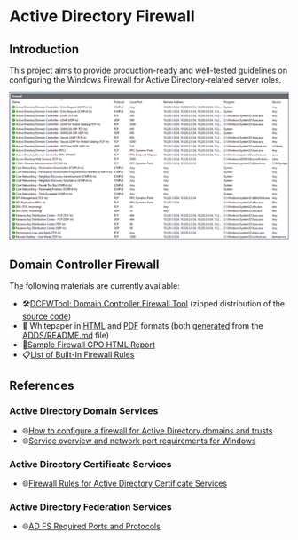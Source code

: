 # Active Directory Firewall

## Introduction

This project aims to provide production-ready and well-tested guidelines on configuring the Windows Firewall for Active Directory-related server roles.

![Windows Firewall with Advanced Security Screenshot](Images/Screenshots/dc-firewall.png)

## Domain Controller Firewall

The following materials are currently available:

- 🛠️[DCFWTool: Domain Controller Firewall Tool](https://github.com/MichaelGrafnetter/active-directory-firewall/releases/download/v0.9/DCFWTool.zip) (zipped distribution of the [source code](https://github.com/MichaelGrafnetter/active-directory-firewall/tree/main/ADDS/DCFWTool))
- 📄 Whitepaper in [HTML](https://firewall.dsinternals.com/ADDS) and [PDF](https://github.com/MichaelGrafnetter/active-directory-firewall/releases/download/v0.9/Domain_Controller_Firewall_v0.9.pdf) formats (both [generated](https://github.com/MichaelGrafnetter/active-directory-firewall/tree/main/.github/workflows) from the [ADDS/README.md](https://github.com/MichaelGrafnetter/active-directory-firewall/blob/main/ADDS/README.md) file)
- 📜[Sample Firewall GPO HTML Report](https://firewall.dsinternals.com/ADDS/GPOReport.html)
- 📋[List of Built-In Firewall Rules](https://github.com/MichaelGrafnetter/active-directory-firewall/blob/main/ADDS/inbound-builtin-firewall-rules.csv)

## References

### Active Directory Domain Services

- 🌐[How to configure a firewall for Active Directory domains and trusts](https://learn.microsoft.com/en-us/troubleshoot/windows-server/active-directory/config-firewall-for-ad-domains-and-trusts)
- 🌐[Service overview and network port requirements for Windows](https://learn.microsoft.com/en-us/troubleshoot/windows-server/networking/service-overview-and-network-port-requirements)

### Active Directory Certificate Services

- 🌐[Firewall Rules for Active Directory Certificate Services](https://techcommunity.microsoft.com/t5/core-infrastructure-and-security/firewall-rules-for-active-directory-certificate-services/ba-p/1128612)

### Active Directory Federation Services

- 🌐[AD FS Required Ports and Protocols](https://learn.microsoft.com/en-us/windows-server/identity/ad-fs/deployment/best-practices-securing-ad-fs#ports-required)
